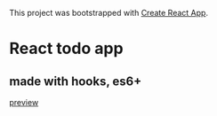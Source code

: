 This project was bootstrapped with [Create React App](https://github.com/facebook/create-react-app).
# React todo app
## made with hooks, es6+
[preview](https://imgur.com/a/1i4wwsA)
